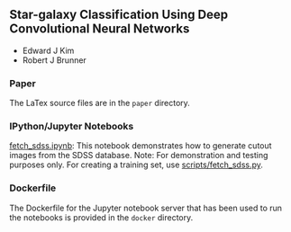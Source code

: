 ## Star-galaxy Classification Using Deep Convolutional Neural Networks

- Edward J Kim
- Robert J Brunner

### Paper

The LaTex source files are in the `paper` directory.

### IPython/Jupyter Notebooks

[fetch_sdss.ipynb](notebooks/fetch_sdss.ipynb):
This notebook demonstrates how to generate cutout images from the SDSS database.
Note: For demonstration and testing purposes only.
For creating a training set, use
[scripts/fetch_sdss.py](scripts/fetch_sdss.py).

### Dockerfile

The Dockerfile for the Jupyter notebook server that has been used to run
the notebooks is provided in the `docker` directory.
